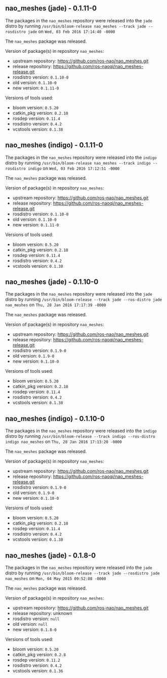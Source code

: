 ## nao_meshes (jade) - 0.1.11-0

The packages in the `nao_meshes` repository were released into the `jade` distro by running `/usr/bin/bloom-release nao_meshes --track jade --rosdistro jade` on `Wed, 03 Feb 2016 17:14:40 -0000`

The `nao_meshes` package was released.

Version of package(s) in repository `nao_meshes`:
- upstream repository: https://github.com/ros-nao/nao_meshes.git
- release repository: https://github.com/ros-naoqi/nao_meshes-release.git
- rosdistro version: `0.1.10-0`
- old version: `0.1.10-0`
- new version: `0.1.11-0`

Versions of tools used:
- bloom version: `0.5.20`
- catkin_pkg version: `0.2.10`
- rosdep version: `0.11.4`
- rosdistro version: `0.4.2`
- vcstools version: `0.1.38`


## nao_meshes (indigo) - 0.1.11-0

The packages in the `nao_meshes` repository were released into the `indigo` distro by running `/usr/bin/bloom-release nao_meshes --track indigo --rosdistro indigo` on `Wed, 03 Feb 2016 17:12:51 -0000`

The `nao_meshes` package was released.

Version of package(s) in repository `nao_meshes`:
- upstream repository: https://github.com/ros-nao/nao_meshes.git
- release repository: https://github.com/ros-naoqi/nao_meshes-release.git
- rosdistro version: `0.1.10-0`
- old version: `0.1.10-0`
- new version: `0.1.11-0`

Versions of tools used:
- bloom version: `0.5.20`
- catkin_pkg version: `0.2.10`
- rosdep version: `0.11.4`
- rosdistro version: `0.4.2`
- vcstools version: `0.1.38`


## nao_meshes (jade) - 0.1.10-0

The packages in the `nao_meshes` repository were released into the `jade` distro by running `/usr/bin/bloom-release --track jade --ros-distro jade nao_meshes` on `Thu, 28 Jan 2016 17:17:39 -0000`

The `nao_meshes` package was released.

Version of package(s) in repository `nao_meshes`:
- upstream repository: https://github.com/ros-nao/nao_meshes.git
- release repository: https://github.com/ros-naoqi/nao_meshes-release.git
- rosdistro version: `0.1.9-0`
- old version: `0.1.9-0`
- new version: `0.1.10-0`

Versions of tools used:
- bloom version: `0.5.20`
- catkin_pkg version: `0.2.10`
- rosdep version: `0.11.4`
- rosdistro version: `0.4.2`
- vcstools version: `0.1.38`


## nao_meshes (indigo) - 0.1.10-0

The packages in the `nao_meshes` repository were released into the `indigo` distro by running `/usr/bin/bloom-release --track indigo --ros-distro indigo nao_meshes` on `Thu, 28 Jan 2016 17:13:20 -0000`

The `nao_meshes` package was released.

Version of package(s) in repository `nao_meshes`:
- upstream repository: https://github.com/ros-nao/nao_meshes.git
- release repository: https://github.com/ros-naoqi/nao_meshes-release.git
- rosdistro version: `0.1.9-0`
- old version: `0.1.9-0`
- new version: `0.1.10-0`

Versions of tools used:
- bloom version: `0.5.20`
- catkin_pkg version: `0.2.10`
- rosdep version: `0.11.4`
- rosdistro version: `0.4.2`
- vcstools version: `0.1.38`


## nao_meshes (jade) - 0.1.8-0

The packages in the `nao_meshes` repository were released into the `jade` distro by running `/usr/bin/bloom-release --track jade --rosdistro jade nao_meshes` on `Mon, 04 May 2015 09:52:08 -0000`

The `nao_meshes` package was released.

Version of package(s) in repository `nao_meshes`:
- upstream repository: https://github.com/ros-nao/nao_meshes.git
- release repository: unknown
- rosdistro version: `null`
- old version: `null`
- new version: `0.1.8-0`

Versions of tools used:
- bloom version: `0.5.20`
- catkin_pkg version: `0.2.8`
- rosdep version: `0.11.2`
- rosdistro version: `0.4.2`
- vcstools version: `0.1.36`


